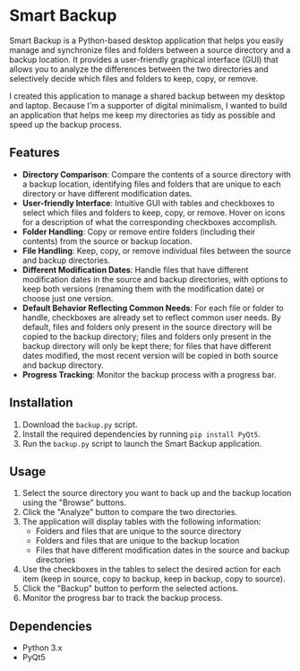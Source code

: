 # Smart Backup

Smart Backup is a Python-based desktop application that helps you easily manage and synchronize files and folders between a source directory and a backup location. It provides a user-friendly graphical interface (GUI) that allows you to analyze the differences between the two directories and selectively decide which files and folders to keep, copy, or remove.

I created this application to manage a shared backup between my desktop and laptop. Because I'm a supporter of digital minimalism, I wanted to build an application that helps me keep my directories as tidy as possible and speed up the backup process.

## Features

- **Directory Comparison**: Compare the contents of a source directory with a backup location, identifying files and folders that are unique to each directory or have different modification dates.
- **User-friendly Interface**: Intuitive GUI with tables and checkboxes to select which files and folders to keep, copy, or remove. Hover on icons for a description of what the corresponding checkboxes accomplish.
- **Folder Handling**: Copy or remove entire folders (including their contents) from the source or backup location.
- **File Handling**: Keep, copy, or remove individual files between the source and backup directories.
- **Different Modification Dates**: Handle files that have different modification dates in the source and backup directories, with options to keep both versions (renaming them with the modification date) or choose just one version.
- **Default Behavior Reflecting Common Needs**: For each file or folder to handle, checkboxes are already set to reflect common user needs. By default, files and folders only present in the source directory will be copied to the backup directory; files and folders only present in the backup directory will only be kept there; for files that have different dates modified, the most recent version will be copied in both source and backup directory.
- **Progress Tracking**: Monitor the backup process with a progress bar.

## Installation

1. Download the `backup.py` script.
2. Install the required dependencies by running `pip install PyQt5`.
3. Run the `backup.py` script to launch the Smart Backup application.

## Usage

1. Select the source directory you want to back up and the backup location using the "Browse" buttons.
2. Click the "Analyze" button to compare the two directories.
3. The application will display tables with the following information:
   - Folders and files that are unique to the source directory
   - Folders and files that are unique to the backup location
   - Files that have different modification dates in the source and backup directories
4. Use the checkboxes in the tables to select the desired action for each item (keep in source, copy to backup, keep in backup, copy to source).
5. Click the "Backup" button to perform the selected actions.
6. Monitor the progress bar to track the backup process.

## Dependencies

- Python 3.x
- PyQt5